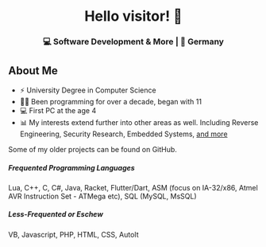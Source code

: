 <h1 align="center">
  Hello visitor! 👋
</h1>
<h3 align="center">
  💻 Software Development & More | 🌴 Germany
</h3>

## About Me

- ⚡️ University Degree in Computer Science
- 👨‍💻 Been programming for over a decade, began with 11
- 💻 First PC at the age 4
- 📊 My interests extend further into other areas as well. Including Reverse Engineering, Security Research, Embedded Systems, [and more](https://www.reddit.com/r/Steam/s/8zY20thn2f)

Some of my older projects can be found on GitHub.

##### Frequented Programming Languages
Lua, C++, C, C#, Java, Racket, Flutter/Dart, ASM (focus on IA-32/x86, Atmel AVR Instruction Set - ATMega etc), SQL (MySQL, MsSQL)

##### Less-Frequented or Eschew
VB, Javascript, PHP, HTML, CSS, AutoIt

